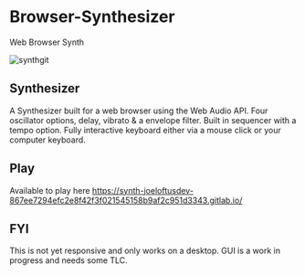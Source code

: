 # Browser-Synthesizer
Web Browser Synth 

![synthgit](https://github.com/joeloftusdev/Browser-Synthesizer/assets/152509645/a198f648-3ebb-442a-9dfc-f0dfc6c80ffd)

## Synthesizer

A Synthesizer built for a web browser using the Web Audio API. Four oscillator options, delay, vibrato & a envelope filter. 
Built in sequencer with a tempo option. Fully interactive keyboard either via a mouse click or your computer keyboard.

## Play

Available to play here https://synth-joeloftusdev-867ee7294efc2e8f42f3f021545158b9af2c951d3343.gitlab.io/

## FYI

This is not yet responsive and only works on a desktop. GUI is a work in progress and needs some TLC.
